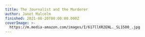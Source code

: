 ```yaml
---
title: The Journalist and the Murderer
author: Janet Malcolm
finished: 2021-08-20T00:00:00.000Z
coverImage: >-
  https://m.media-amazon.com/images/I/617llXR2ENL._SL1500_.jpg
---
```

